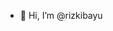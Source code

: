 - 👋 Hi, I’m @rizkibayu


<!---
rizkibayu/rizkibayu is a ✨ special ✨ repository because its `README.md` (this file) appears on your GitHub profile.
You can click the Preview link to take a look at your changes.
--->

